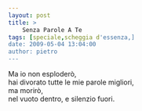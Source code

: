 ```yaml
---
layout: post
title: >
    Senza Parole A Te
tags: [speciale,scheggia d'essenza,]
date: 2009-05-04 13:04:00
author: pietro
---
```

Ma io non esploderò,<br/>hai divorato tutte le mie parole migliori,<br/>ma morirò,<br/>nel vuoto dentro, e silenzio fuori.
